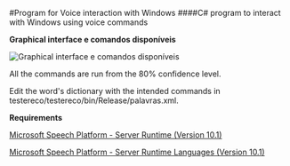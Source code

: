 #Program for Voice interaction with Windows
####C# program to interact with Windows using voice commands

**Graphical interface e comandos disponíveis**

![Graphical interface e comandos disponíveis](http://i.imgur.com/eYAyazk.png)

All the commands are run from the 80% confidence level.

Edit the word's dictionary with the intended commands in testereco/testereco/bin/Release/palavras.xml. 

**Requirements**

[Microsoft Speech Platform - Server Runtime (Version 10.1)](http://www.microsoft.com/en-us/download/details.aspx?displaylang=en&id=24974)

[Microsoft Speech Platform - Server Runtime Languages (Version 10.1)](http://www.microsoft.com/en-us/download/details.aspx?displaylang=en&id=3971)
